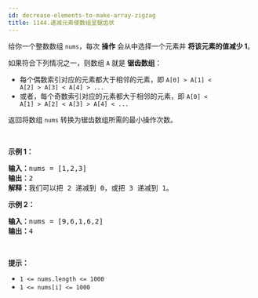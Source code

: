 ```yaml
---
id: decrease-elements-to-make-array-zigzag
title: 1144.递减元素使数组呈锯齿状
---
```

给你一个整数数组 <code>nums</code>，每次 **操作** 会从中选择一个元素并 **将该元素的值减少 1**。

如果符合下列情况之一，则数组 <code>A</code> 就是 **锯齿数组**：


- 每个偶数索引对应的元素都大于相邻的元素，即 <code>A[0] &gt; A[1] &lt; A[2] &gt; A[3] &lt; A[4] &gt; ...</code>
- 或者，每个奇数索引对应的元素都大于相邻的元素，即 <code>A[0] &lt; A[1] &gt; A[2] &lt; A[3] &gt; A[4] &lt; ...</code>

返回将数组 <code>nums</code> 转换为锯齿数组所需的最小操作次数。

 

**示例 1：**


<pre><strong>输入：</strong>nums = [1,2,3]<br/><strong>输出：</strong>2<br/><strong>解释：</strong>我们可以把 2 递减到 0，或把 3 递减到 1。<br/></pre>

**示例 2：**


<pre><strong>输入：</strong>nums = [9,6,1,6,2]<br/><strong>输出：</strong>4<br/></pre>

 

**提示：**


- <code>1 &lt;= nums.length &lt;= 1000</code>
- <code>1 &lt;= nums[i] &lt;= 1000</code>
